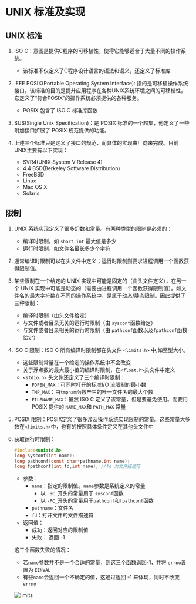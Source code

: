 # UNIX 标准及实现

## UNIX 标准

1. ISO C：意图是提供C程序的可移植性，使得它能够适合于大量不同的操作系统。
	- 该标准不仅定义了C程序设计语言的语法和语义，还定义了标准库

2. IEEE POSIX(Portable Operating System Interface): 指的是可移植操作系统接口。该标准的目的是提升应用程序在各种UNIX系统环境之间的可移植性。它定义了“符合POSIX”的操作系统必须提供的各种服务。
	- POSIX 包含了 ISO C 标准库函数

3. SUS(Single Unix Specification)：是 POSIX 标准的一个超集，他定义了一些附加接口扩展了 POSIX 规范提供的功能。

4. 上述三个标准只是定义了接口的规范，而具体的实现由厂商来完成。目前UNIX主要有以下实现：
	- SVR4(UNIX System V Release 4)
	- 4.4 BSD(Berkeley Software Distribution)
	- FreeBSD
	- Linux
	- Mac OS X
	- Solaris

## 限制

1. UNIX 系统实现定义了很多幻数和常量。有两种类型的限制是必须的：
	- 编译时限制，如 `short int` 最大值是多少
	- 运行时限制，如文件名最长多少个字符

2. 通常编译时限制可以在头文件中定义；运行时限制则要求进程调用一个函数获得限制值。

3. 某些限制在一个给定的 UNIX 实现中可能是固定的（由头文件定义），在另一个 UNIX 实现中可能是动态的（需要由进程调用一个函数获得限制值）。如文件名的最大字符数在不同的操作系统中，是属于动态/静态限制。因此提供了三种限制：

	- 编译时限制（由头文件给定）
	- 与文件或者目录无关的运行时限制（由 `sysconf`函数给定）
	- 与文件或者目录相关的运行时限制（由 `pathconf`函数以及`fpathconf`函数给定）

4. ISO C 限制：ISO C 所有编译时限制都在头文件 `<limits.h>` 中,如整型大小。
	- 这些限制常量在一个给定的操作系统中不会改变
	- 关于浮点数的最大最小值的编译时限制，在`<float.h>`头文件中定义
	- `<stdio.h>` 头文件还定义了三个编译时限制：
		- `FOPEN_MAX`：可同时打开的标准I/O 流限制的最小数
		- `TMP_MAX`：由`tmpnam`函数产生的唯一文件名的最大个数
		- `FILENAME_MAX`：虽然 ISO C 定义了该常量，但是要避免使用。而要用 POSIX 提供的 `NAME_MAX`和 `PATH_MAX` 常量

5. POSIX 限制：POSIX定义了很多涉及操作系统实现限制的常量。这些常量大多数在`<limits.h>`中，也有的按照具体条件定义在其他头文件中

6. 获取运行时限制：

	```c
	#include<unistd.h>
	long sysconf(int name); 
	long pathconf(const char*pathname,int name);
	long fpathconf(int fd,int name); //fd 为文件描述符
	```
	
	- 参数：
		- `name`：指定的限制值。`name`参数是系统定义的常量
			- 以 `_SC_`开头的常量用于 `sysconf`函数
			- 以 `-PC_`开头的常量用于`pathconf`和`fpathconf`函数
		- `pathname`：文件名
		- `fd`：打开文件的文件描述符
	- 返回值：
		- 成功：返回对应的限制值
		- 失败： 返回 -1

	这三个函数失败的情况：

	- 若`name`参数并不是一个合适的常量，则这三个函数返回-1，并将 `errno`设置为 `EINVAL`
	- 有些`name`会返回一个不确定的值，这通过返回 -1 来体现，同时不改变`errno`	

  	![limits](../imgs/standard/limits.JPG) 